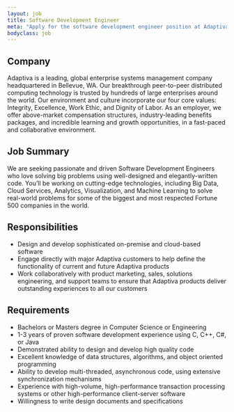 ```yaml
---
layout: job
title: Software Development Engineer
meta: "Apply for the software development engineer position at Adaptiva HQ in Bellevue, WA"
bodyclass: job
---
```

## Company
Adaptiva is a leading, global enterprise systems management company headquartered in Bellevue, WA. Our breakthrough peer-to-peer distributed computing technology is trusted by hundreds of large enterprises around the world. Our environment and culture incorporate our four core values: Integrity, Excellence, Work Ethic, and Dignity of Labor. As an employer, we offer above-market compensation structures, industry-leading benefits packages, and incredible learning and growth opportunities, in a fast-paced and collaborative environment.

## Job Summary
We are seeking passionate and driven Software Development Engineers who love solving big problems using well-designed and elegantly-written code. You’ll be working on cutting-edge technologies, including Big Data, Cloud Services, Analytics, Visualization, and Machine Learning to solve real-world problems for some of the biggest and most respected Fortune 500 companies in the world.

## Responsibilities
* Design and develop sophisticated on-premise and cloud-based software
* Engage directly with major Adaptiva customers to help define the functionality of current and future Adaptiva products
* Work collaboratively with product marketing, sales, solutions engineering, and support teams to ensure that Adaptiva products deliver outstanding experiences to all our customers

## Requirements
* Bachelors or Masters degree in Computer Science or Engineering
* 1-3 years of proven software development experience using C, C++, C#, or Java
* Demonstrated ability to design and develop high quality code
* Excellent knowledge of data structures, algorithms, and object oriented programming
* Ability to develop multi-threaded, asynchronous code, using extensive synchronization mechanisms
* Experience with high-volume, high-performance transaction processing systems or other high-performance client-server software
* Willingness to write design documents and specifications
